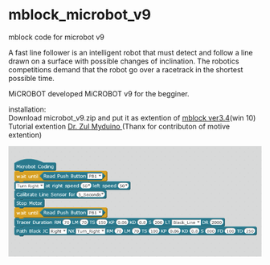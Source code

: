 # mblock_microbot_v9
mblock code for microbot v9

A fast line follower is an intelligent robot that must detect
and follow a line drawn on a surface with possible changes of inclination.
The robotics competitions demand that the robot go over a racetrack
in the shortest possible time. 

MiCROBOT developed MiCROBOT v9 for the begginer.

installation:<br>
Download microbot_v9.zip and put it as extention of  <a href="https://motive.global/wp-content/uploads/software/mBlock_win_V3.4.12.exe">mblock ver3.4</a>(win 10)<br>
Tutorial extention <a href="https://www.youtube.com/channel/UClvDcd_48ju_Qxvp19ZA3zA/videos"> Dr. Zul Myduino </a>(Thanx for contributon of motive extention)

![alt_tag](https://raw.githubusercontent.com/julkifli/mblock_microbot_v9/main/mblock.png)


